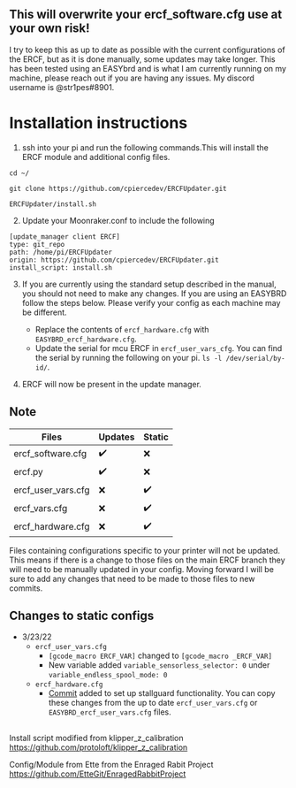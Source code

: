 ## This will overwrite your ercf_software.cfg use at your own risk! 
I try to keep this as up to date as possible with the current configurations of the ERCF, but as it is done manually, some updates may take longer.
This has been tested using an EASYbrd and is what I am currently running on my machine, please reach out if you are having any issues. My discord username is @str1pes#8901.

# Installation instructions

1. ssh into your pi and run the following commands.This will install the ERCF module and additional config files.

`cd ~/`

`git clone https://github.com/cpiercedev/ERCFUpdater.git`


`ERCFUpdater/install.sh`



2. Update your Moonraker.conf to include the following

```
[update_manager client ERCF]
type: git_repo
path: /home/pi/ERCFUpdater
origin: https://github.com/cpiercedev/ERCFUpdater.git
install_script: install.sh
```

3. If you are currently using the standard setup described in the manual, you should not need to make any changes. If you are using an EASYBRD follow the steps below. Please verify your config as each machine may be different.
      - Replace the contents of `ercf_hardware.cfg` with `EASYBRD_ercf_hardware.cfg`.
      - Update the serial for mcu ERCF in `ercf_user_vars_cfg`. You can find the serial by running the following on your pi.
	      `ls -l /dev/serial/by-id/`.
        
4. ERCF will now be present in the update manager.


## Note

|Files|Updates| Static |
|-------|--|-----|
|   ercf_software.cfg    |   :heavy_check_mark:  | :x:
|   ercf.py   |   :heavy_check_mark:    | :x:
|   ercf_user_vars.cfg   |   :x:    | :heavy_check_mark: 
|   ercf_vars.cfg   |   :x:   | :heavy_check_mark: 
|   ercf_hardware.cfg   |    :x:  | :heavy_check_mark: 

Files containing configurations specific to your printer will not be updated. This means if there is a change to those files on the main ERCF branch they will need to be manually updated in your config. Moving forward I will be sure to add any changes that need to be made to those files to new commits.  

## Changes to static configs
- 3/23/22 
	- `ercf_user_vars.cfg`
		- `[gcode_macro ERCF_VAR]` changed to `[gcode_macro _ERCF_VAR]` 
		- New variable added  `variable_sensorless_selector: 0` under `variable_endless_spool_mode: 0`
	- `ercf_hardware.cfg`
		- [Commit](https://github.com/EtteGit/EnragedRabbitProject/commit/d6bfdd953ca2b423e540f732638cb535b9b59270) added to set up stallguard functionality. You can copy these changes from the up to date `ercf_user_vars.cfg` or `EASYBRD_ercf_user_vars.cfg` files.

##
Install script modified from klipper_z_calibration
https://github.com/protoloft/klipper_z_calibration

Config/Module from Ette from the Enraged Rabit Project
https://github.com/EtteGit/EnragedRabbitProject
